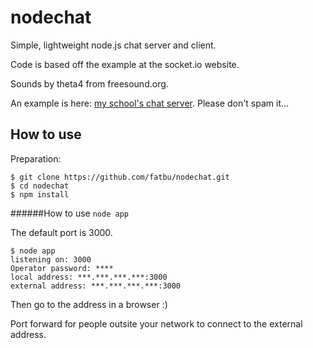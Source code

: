 # nodechat
Simple, lightweight node.js chat server and client.

Code is based off the example at the socket.io website.

Sounds by theta4 from freesound.org.

An example is here: [my school's chat server](https://cischat.herokuapp.com/). Please don't spam it...

## How to use
Preparation:
```
$ git clone https://github.com/fatbu/nodechat.git
$ cd nodechat
$ npm install
```

######How to use
`node app`

The default port is 3000.

```
$ node app
listening on: 3000
Operator password: ****
local address: ***.***.***.***:3000
external address: ***.***.***.***:3000
```

Then go to the address in a browser :)

Port forward for people outsite your network to connect to the external address.
